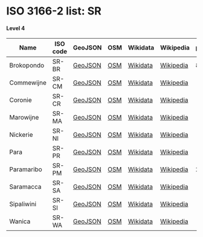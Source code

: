 # ISO 3166-2 list: SR


#### Level 4
Name | ISO code | GeoJSON | OSM | Wikidata | Wikipedia | population 
--- | --- | --- | --- | --- | --- | --- 
Brokopondo | SR-BR | [GeoJSON](../../export/geojson/q7/iso2/SR/SR-BR.geojson) | [OSM](https://www.openstreetmap.org/relation/5740849) | [Wikidata](https://www.wikidata.org/wiki/Q847680) | [Wikipedia](http://en.wikipedia.org/wiki/en%3ABrokopondo%20District) | 8340
Commewijne | SR-CM | [GeoJSON](../../export/geojson/q7/iso2/SR/SR-CM.geojson) | [OSM](https://www.openstreetmap.org/relation/5740850) | [Wikidata](https://www.wikidata.org/wiki/Q952510) | [Wikipedia](http://en.wikipedia.org/wiki/en%3ACommewijne%20District) | 
Coronie | SR-CR | [GeoJSON](../../export/geojson/q7/iso2/SR/SR-CR.geojson) | [OSM](https://www.openstreetmap.org/relation/5740851) | [Wikidata](https://www.wikidata.org/wiki/Q1130141) | [Wikipedia](http://en.wikipedia.org/wiki/en%3ACoronie%20District) | 
Marowijne | SR-MA | [GeoJSON](../../export/geojson/q7/iso2/SR/SR-MA.geojson) | [OSM](https://www.openstreetmap.org/relation/5740852) | [Wikidata](https://www.wikidata.org/wiki/Q1140897) | [Wikipedia](http://en.wikipedia.org/wiki/en%3AMarowijne%20District) | 
Nickerie | SR-NI | [GeoJSON](../../export/geojson/q7/iso2/SR/SR-NI.geojson) | [OSM](https://www.openstreetmap.org/relation/5740853) | [Wikidata](https://www.wikidata.org/wiki/Q1147515) | [Wikipedia](http://en.wikipedia.org/wiki/en%3ANickerie%20District) | 
Para | SR-PR | [GeoJSON](../../export/geojson/q7/iso2/SR/SR-PR.geojson) | [OSM](https://www.openstreetmap.org/relation/5740854) | [Wikidata](https://www.wikidata.org/wiki/Q1140891) | [Wikipedia](http://en.wikipedia.org/wiki/en%3APara%20District) | 
Paramaribo | SR-PM | [GeoJSON](../../export/geojson/q7/iso2/SR/SR-PM.geojson) | [OSM](https://www.openstreetmap.org/relation/5740855) | [Wikidata](https://www.wikidata.org/wiki/Q1130134) | [Wikipedia](http://en.wikipedia.org/wiki/en%3AParamaribo%20District) | 242946
Saramacca | SR-SA | [GeoJSON](../../export/geojson/q7/iso2/SR/SR-SA.geojson) | [OSM](https://www.openstreetmap.org/relation/5740856) | [Wikidata](https://www.wikidata.org/wiki/Q1351157) | [Wikipedia](http://en.wikipedia.org/wiki/en%3ASaramacca%20District) | 
Sipaliwini | SR-SI | [GeoJSON](../../export/geojson/q7/iso2/SR/SR-SI.geojson) | [OSM](https://www.openstreetmap.org/relation/5740857) | [Wikidata](https://www.wikidata.org/wiki/Q1130138) | [Wikipedia](http://en.wikipedia.org/wiki/en%3ASipaliwini%20District) | 
Wanica | SR-WA | [GeoJSON](../../export/geojson/q7/iso2/SR/SR-WA.geojson) | [OSM](https://www.openstreetmap.org/relation/5740858) | [Wikidata](https://www.wikidata.org/wiki/Q1147524) | [Wikipedia](http://en.wikipedia.org/wiki/en%3AWanica%20District) | 
